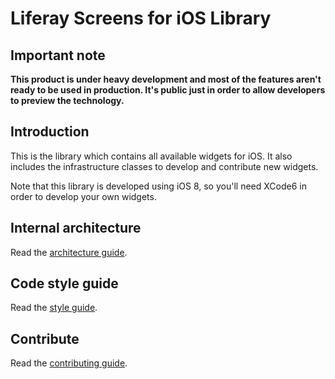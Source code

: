 # Liferay Screens for iOS Library

## Important note
__This product is under heavy development and most of the features aren't ready to be used in production.
It's public just in order to allow developers to preview the technology.__

## Introduction

This is the library which contains all available widgets for iOS. It also includes the infrastructure classes to develop and contribute new widgets.

Note that this library is developed using iOS 8, so you'll need XCode6 in order to develop your own widgets.

## Internal architecture

Read the [architecture guide](https://github.com/liferay/liferay-screens/tree/master/ios/Library/architecture.md).

## Code style guide

Read the [style guide](https://github.com/liferay/liferay-screens/tree/master/ios/style_guide.md).


## Contribute

Read the [contributing guide](https://github.com/liferay/liferay-screens/tree/master/CONTRIBUTING.md).


    
    

